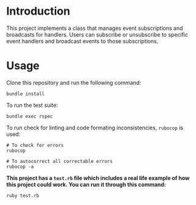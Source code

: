 # Introduction
This project implements a class that manages event subscriptions and broadcasts for handlers. Users can subscribe or unsubscribe to specific event handlers and broadcast events to those subscriptions.

# Usage
Clone this repository and run the following command:
```
bundle install
```
To run the test suite:
```
bundle exec rspec
```
To run check for linting and code formating inconsistencies, `rubocop` is used:
```
# To check for errors
rubocop

# To autocorrect all correctable errors
rubocop -a
```

**This project has a `test.rb` file which includes a real life example of how this project could work. You can run it through this command:**
```
ruby test.rb
```
